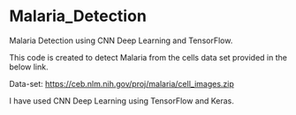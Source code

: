 # Malaria_Detection
Malaria Detection using CNN Deep Learning and TensorFlow.

This code is created to detect Malaria from the cells data set provided in the below link.

Data-set: https://ceb.nlm.nih.gov/proj/malaria/cell_images.zip

I have used CNN Deep Learning using TensorFlow and Keras. 
